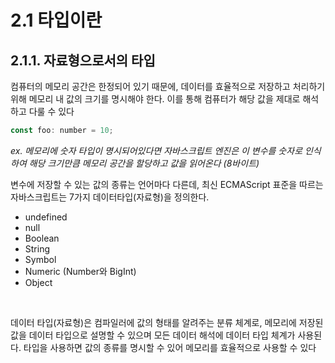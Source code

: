 # 2.1 타입이란

## 2.1.1. 자료형으로서의 타입

컴퓨터의 메모리 공간은 한정되어 있기 때문에, 데이터를 효율적으로 저장하고 처리하기 위해 메모리 내 값의 크기를 명시해야 한다. 이를 통해 컴퓨터가 해당 값을 제대로 해석하고 다룰 수 있다

```javascript
const foo: number = 10;
```

<i>
ex. 메모리에 숫자 타입이 명시되어있다면 자바스크립트 엔진은 이 변수를 숫자로 인식하여 해당 크기만큼 메모리 공간을 할당하고 값을 읽어온다 (8바이트)
</i>

<br/>

변수에 저장할 수 있는 값의 종류는 언어마다 다른데,
최신 ECMAScript 표준을 따르는 자바스크립트는 7가지 데이터타입(자료형)을 정의한다.

- undefined
- null
- Boolean
- String
- Symbol
- Numeric (Number와 BigInt)
- Object

<br/>

데이터 타입(자료형)은 컴파일러에 값의 형태를 알려주는 분류 체계로, 메모리에 저장된 값을 데이터 타입으로 설명할 수 있으며 모든 데이터 해석에 데이터 타입 체계가 사용된다. 타입을 사용하면 값의 종류를 명시할 수 있어 메모리를 효율적으로 사용할 수 있다

<br/>
